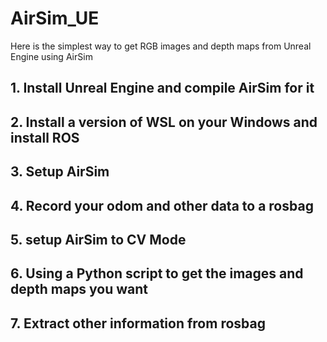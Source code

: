 # AirSim_UE
Here is the simplest way to get RGB images and depth maps from Unreal Engine using AirSim

## 1. Install Unreal Engine and compile AirSim for it


## 2. Install a version of WSL on your Windows and install ROS


## 3. Setup AirSim


## 4. Record your odom and other data to a rosbag


## 5. setup AirSim to CV Mode


## 6. Using a Python script to get the images and depth maps you want


## 7. Extract other information from rosbag
